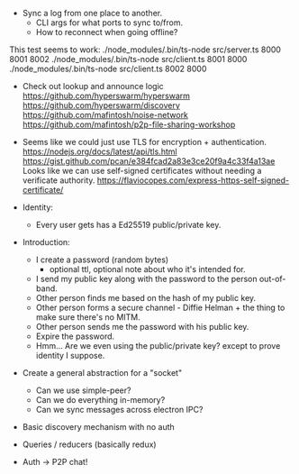 
- Sync a log from one place to another.
	- CLI args for what ports to sync to/from.
	- How to reconnect when going offline?

This test seems to work:
./node_modules/.bin/ts-node src/server.ts 8000 8001 8002
./node_modules/.bin/ts-node src/client.ts 8001 8000
./node_modules/.bin/ts-node src/client.ts 8002 8000

- Check out lookup and announce logic
	https://github.com/hyperswarm/hyperswarm
	https://github.com/hyperswarm/discovery
	https://github.com/mafintosh/noise-network
	https://github.com/mafintosh/p2p-file-sharing-workshop

- Seems like we could just use TLS for encryption + authentication.
	https://nodejs.org/docs/latest/api/tls.html
	https://gist.github.com/pcan/e384fcad2a83e3ce20f9a4c33f4a13ae
	Looks like we can use self-signed certificates without needing a verificate authority.
	https://flaviocopes.com/express-https-self-signed-certificate/


- Identity:
	- Every user gets has a Ed25519 public/private key.

- Introduction:
	- I create a password (random bytes)
		- optional ttl, optional note about who it's intended for.
	- I send my public key along with the password to the person out-of-band.
	- Other person finds me based on the hash of my public key.
	- Other person forms a secure channel - Diffie Helman + the thing to make sure there's no MITM.
	- Other person sends me the password with his public key.
	- Expire the password.
	- Hmm... Are we even using the public/private key? except to prove identity I suppose.


- Create a general abstraction for a "socket"
	- Can we use simple-peer?
	- Can we do everything in-memory?
	- Can we sync messages across electron IPC?

- Basic discovery mechanism with no auth
- Queries / reducers (basically redux)
- Auth -> P2P chat!
